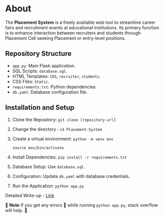 # About 

The **Placement System** is a freely available web tool to streamline career fairs and recruitment events at educational institutions. Its primary function is to enhance interaction between recruiters and students through Placement Cell seeking Placement or entry-level positions.

## Repository Structure
- `app.py`: Main Flask application.
- SQL Scripts: `database.sql`.
- HTML Templates: `CDS`, `recruiter`, `students`.
- CSS Files: `Static`.
- `requirements.txt`: Python dependencies.
- `db.yaml`: Database configuration file.

## Installation and Setup
1. Clone the Repository: `git clone [repository-url]`
2. Change the directory : `cd Placement-System`
3. Create a virtual environment:
   `python -m venv env`
   
   `source env/bin/activate`
   
4. Install Dependencies: `pip install -r requirements.txt`
5. Database Setup: Use `database.sql`.
6. Configuration: Update `db.yaml` with database credentials.
7. Run the Application: `python app.py`

Detailed Write-up - [Link](https://github.com/adityadeshmukh369/Placement-System/blob/main/Write_Up.pdf)


:pushpin: **Note** If you get any errors :face_with_thermometer: while running `python app.py`, stack overflow will help. :slightly_smiling_face:

